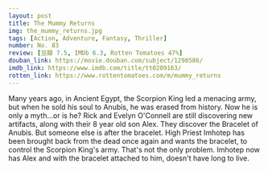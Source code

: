 ```yaml
---
layout: post 
title: The Mummy Returns
img: the_mummy_returns.jpg
tags: [Action, Adventure, Fantasy, Thriller]
number: No. 83
review: [豆瓣 7.5, IMDb 6.3, Rotten Tomatoes 47%]
douban_link: https://movie.douban.com/subject/1298586/
imdb_link: https://www.imdb.com/title/tt0209163/
rotten_link: https://www.rottentomatoes.com/m/mummy_returns
---
```


Many years ago, in Ancient Egypt, the Scorpion King led a menacing army, but when he sold his soul to Anubis, he was erased from history. Now he is only a myth...or is he? Rick and Evelyn O'Connell are still discovering new artifacts, along with their 8 year old son Alex. They discover the Bracelet of Anubis. But someone else is after the bracelet. High Priest Imhotep has been brought back from the dead once again and wants the bracelet, to control the Scorpion King's army. That's not the only problem. Imhotep now has Alex and with the bracelet attached to him, doesn't have long to live.